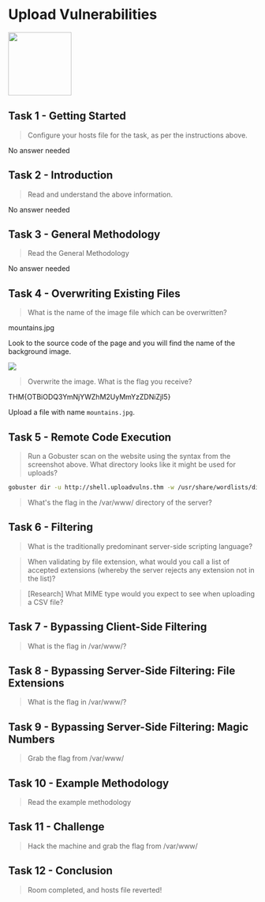 # Upload Vulnerabilities

<Image src="https://tryhackme-images.s3.amazonaws.com/room-icons/5ebaa42422d2cf0aa103b2c77d02e100.png" width="128" />

## Task 1 - Getting Started

> Configure your hosts file for the task, as per the instructions above.

No answer needed

## Task 2 - Introduction

> Read and understand the above information.

No answer needed

## Task 3 - General Methodology

> Read the General Methodology

No answer needed

## Task 4 - Overwriting Existing Files

> What is the name of the image file which can be overwritten?

mountains.jpg

Look to the source code of the page and you will find the name of the background image.

<Image src="/images/writeups/thm/challenges/source.png" />

> Overwrite the image. What is the flag you receive?

THM{OTBiODQ3YmNjYWZhM2UyMmYzZDNiZjI5}

Upload a file with name `mountains.jpg`.

## Task 5 - Remote Code Execution

> Run a Gobuster scan on the website using the syntax from the screenshot above. What directory looks like it might be used for uploads?

```bash
gobuster dir -u http://shell.uploadvulns.thm -w /usr/share/wordlists/dirbuster/directory-list-2.3-medium.txt
```

> What's the flag in the /var/www/ directory of the server?

## Task 6 - Filtering

> What is the traditionally predominant server-side scripting language?

> When validating by file extension, what would you call a list of accepted extensions (whereby the server rejects any extension not in the list)?

> [Research] What MIME type would you expect to see when uploading a CSV file?

## Task 7 - Bypassing Client-Side Filtering

> What is the flag in /var/www/?

## Task 8 - Bypassing Server-Side Filtering: File Extensions

> What is the flag in /var/www/?

## Task 9 - Bypassing Server-Side Filtering: Magic Numbers

> Grab the flag from /var/www/

## Task 10 - Example Methodology

> Read the example methodology

## Task 11 - Challenge

> Hack the machine and grab the flag from /var/www/

## Task 12 - Conclusion

> Room completed, and hosts file reverted!
